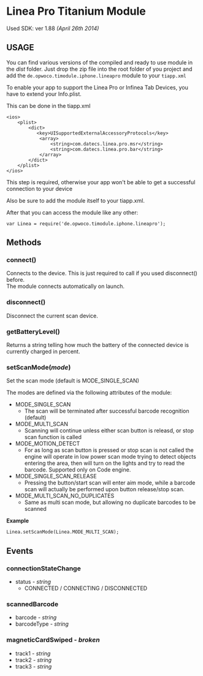Linea Pro Titanium Module
=========================

Used SDK: ver 1.88 *(April 26th 2014)*


USAGE
-----
You can find various versions of the compiled and ready to use module in the *dist* folder.
Just drop the zip file into the root folder of you project and add the `de.opwoco.timodule.iphone.lineapro` module to your `tiapp.xml`

To enable your app to support the Linea Pro or Infinea Tab Devices, you have to extend your Info.plist.  

This can be done in the tiapp.xml

	<ios>
        <plist>
            <dict>
               <key>UISupportedExternalAccessoryProtocols</key>
                <array>
                    <string>com.datecs.linea.pro.msr</string>
                    <string>com.datecs.linea.pro.bar</string>
                </array>
            </dict>
        </plist>
    </ios>

This step is required, otherwise your app won't be able to get a successful connection to your device

Also be sure to add the module itself to your tiapp.xml.

After that you can access the module like any other:

	var Linea = require('de.opwoco.timodule.iphone.lineapro');
	
Methods
-------

### connect()
Connects to the device. This is just required to call if you used disconnect() before.  
The module connects automatically on launch.

### disconnect()
Disconnect the current scan device.

### getBatteryLevel()
Returns a string telling how much the battery of the connected device is currently charged in percent.

### setScanMode(*mode*)
Set the scan mode (default is MODE_SINGLE_SCAN)

The modes are defined via the following attributes of the module:

- MODE_SINGLE_SCAN
	- The scan will be terminated after successful barcode recognition (default)
- MODE_MULTI_SCAN
	- Scanning will continue unless either scan button is releasd, or stop scan function is called
- MODE_MOTION_DETECT
	- For as long as scan button is pressed or stop scan is not called the engine will operate in low power scan mode trying to detect objects entering the area, then will turn on the lights and try to read the barcode. Supported only on Code engine.
- MODE_SINGLE_SCAN_RELEASE
	- Pressing the button/start scan will enter aim mode, while a barcode scan will actually be performed upon button release/stop scan.
- MODE_MULTI_SCAN_NO_DUPLICATES
	- Same as multi scan mode, but allowing no duplicate barcodes to be scanned
	
**Example**

```
Linea.setScanMode(Linea.MODE_MULTI_SCAN);
```

Events
------
### connectionStateChange
- status - *string*
	- CONNECTED / CONNECTING / DISCONNECTED

### scannedBarcode
- barcode - *string*
- barcodeType - *string*

### magneticCardSwiped - *broken*
- track1 - *string*
- track2 - *string*
- track3 - *string*
